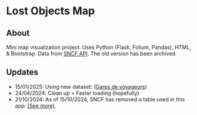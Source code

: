 # Lost Objects Map

## About

Mini map visualization project.
Uses Python (Flask, Folium, Pandas), HTML, & Bootstrap.
Data from [SNCF API](https://ressources.data.sncf.com/explore/dataset/objets-trouves-gares/information/).
The old version has been archived.

## Updates

- 15/01/2025: Using new dataset: ([Gares de voyageurs](https://ressources.data.sncf.com/explore/dataset/gares-de-voyageurs/information/?disjunctive.segment_drg))
- 24/04/2024: Clean up + Faster loading (hopefully)
- 21/10/2024: As of 15/10/2024, SNCF has removed a table used in this app: [(See more)](https://ressources.data.sncf.com/explore/dataset/gares-de-voyageurs/information/?disjunctive.segment_drg).